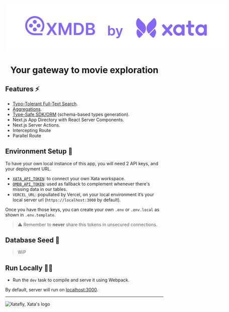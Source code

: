 <p align="center">
  <a href="https://xmdb.vercel.app" target="_blank">
    <img src="/public/hero.png" alt="Xata and XMDB logo" style="max-width: 700px" />
  </a>
</p>

<h1 align="center">Your gateway to movie exploration</h1>

## Features ⚡️

- [Typo-Tolerant Full-Text Search](https://xata.io/docs/api-guide/search).
- [Aggregations](https://xata.io/docs/api-guide/aggregate).
- [Type-Safe SDK/ORM](https://github.com/xataio/client-ts/blob/main/packages/client/README.md) (schema-based types generation).
- Next.js App Directory with React Server Components.
- Next.js Server Actions.
- Intercepting Route
- Parallel Route

## Environment Setup 🧱

To have your own local instance of this app, you will need 2 API keys, and your deployment URL.

- [`XATA_API_TOKEN`](https://xata.io/docs/concepts/api-keys): to connect your own Xata workspace.
- [`OMDB_API_TOKEN`](https://www.omdbapi.com/apikey.aspx): used as fallback to complement whenever there's missing data in our tables.
- `VERCEL_URL`: popullated by Vercel, on your local environment it’s your local server url (`https://localhost:3000` by default).

Once you have those keys, you can create your own `.env` or `.env.local` as shown in `.env.template`.

> ⚠️ Remember to **never** share this tokens in unsecured connections.

## Database Seed 🌱

> WiP

## Run Locally 🧑‍✈️

- Run the `dev` task to compile and serve it using Webpack.

By default, server will run on [localhost:3000](http://localhost:3000).

---

<img alt="Xatafly, Xata's logo" src="https://raw.githubusercontent.com/xataio/vscode-extension/2e3d0b877cf6aff1e0fc717e05ada714465ca783/doc/xata-icon-128.png" width="24" />
